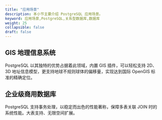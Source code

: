 ```yaml
---
title: "应用场景"
description: 本小节主要介绍 PostgreSQL 应用场景。 
keyword: 应用场景,PostgreSQL,关系型数据库,数据库
weight: 25
collapsible: false
draft: false
---
```




## GIS 地理信息系统

PostgreSQL 以其独特的优势占据着此领域，内置 GIS 插件，可以轻松支持 2D、3D 地址信息模型，更支持地球不规则球体的偏移量，实现达到国际 OpenGIS 标准的精确定位。

## 企业级商用数据库

PostgreSQL 支持事务处理，以稳定而出色的性能著称，保障多表关联 JOIN 时的系统性能。大表支持、无限空间扩展。
